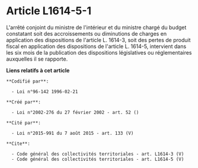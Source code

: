# Article L1614-5-1

L'arrêté conjoint du ministre de l'intérieur et du ministre chargé du budget constatant soit des accroissements ou
diminutions de charges en application des dispositions de l'article L. 1614-3, soit des pertes de produit fiscal en
application des dispositions de l'article L. 1614-5, intervient dans les six mois de la publication des dispositions
législatives ou réglementaires auxquelles il se rapporte.

**Liens relatifs à cet article**

	**Codifié par**:

	  - Loi n°96-142 1996-02-21

	**Créé par**:

	  - Loi n°2002-276 du 27 février 2002 - art. 52 ()

	**Cité par**:

	  - Loi n°2015-991 du 7 août 2015 - art. 133 (V)

	**Cite**:

	  - Code général des collectivités territoriales - art. L1614-3 (V)
	  - Code général des collectivités territoriales - art. L1614-5 (V)
